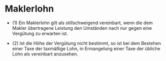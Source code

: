 # Maklerlohn

- (1) Ein Maklerlohn gilt als stillschweigend vereinbart, wenn die dem Makler übertragene Leistung den Umständen nach nur gegen eine Vergütung zu erwarten ist.

- (2) Ist die Höhe der Vergütung nicht bestimmt, so ist bei dem Bestehen einer Taxe der taxmäßige Lohn, in Ermangelung einer Taxe der übliche Lohn als vereinbart anzusehen.

